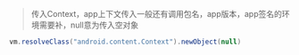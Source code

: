 > 传入Context，app上下文传入一般还有调用包名，app版本，app签名的环境需要补，null意为传入空对象

```java
vm.resolveClass("android.content.Context").newObject(null)
```
